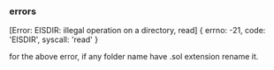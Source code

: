 ### errors

[Error: EISDIR: illegal operation on a directory, read] {
  errno: -21,
  code: 'EISDIR',
  syscall: 'read'
}

for the above error, if any folder name have .sol extension rename it.
